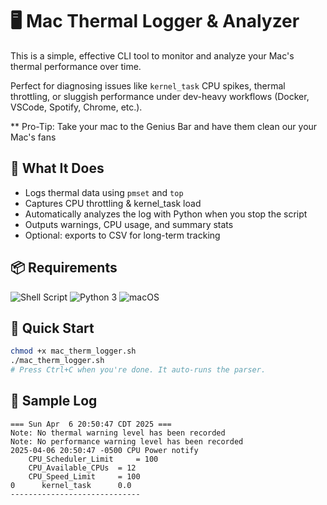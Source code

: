 # 🖥️ Mac Thermal Logger & Analyzer

This is a simple, effective CLI tool to monitor and analyze your Mac's thermal performance over time.

Perfect for diagnosing issues like `kernel_task` CPU spikes, thermal throttling, or sluggish performance under dev-heavy workflows (Docker, VSCode, Spotify, Chrome, etc.).

** Pro-Tip: Take your mac to the Genius Bar and have them clean our your Mac's fans

## 🔧 What It Does
- Logs thermal data using `pmset` and `top`
- Captures CPU throttling & kernel_task load
- Automatically analyzes the log with Python when you stop the script
- Outputs warnings, CPU usage, and summary stats
- Optional: exports to CSV for long-term tracking

## 📦 Requirements
![Shell Script](https://img.shields.io/badge/script-bash-blue)
![Python 3](https://img.shields.io/badge/python-3.8%2B-yellow)
![macOS](https://img.shields.io/badge/platform-macOS-lightgrey)

## 🚀 Quick Start

```bash
chmod +x mac_therm_logger.sh
./mac_therm_logger.sh
# Press Ctrl+C when you're done. It auto-runs the parser.
```

## 📝 Sample Log

```log
=== Sun Apr  6 20:50:47 CDT 2025 ===
Note: No thermal warning level has been recorded
Note: No performance warning level has been recorded
2025-04-06 20:50:47 -0500 CPU Power notify
	CPU_Scheduler_Limit 	= 100
	CPU_Available_CPUs 	= 12
	CPU_Speed_Limit 	= 100
0      kernel_task      0.0 
-----------------------------
```
